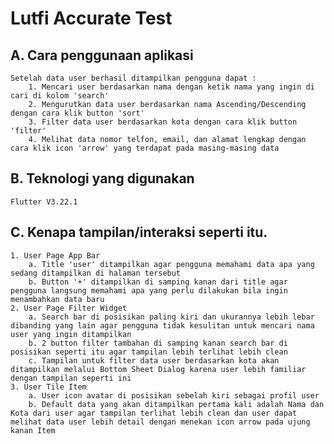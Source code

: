 # Lutfi Accurate Test

## A. Cara penggunaan aplikasi
    Setelah data user berhasil ditampilkan pengguna dapat : 
        1. Mencari user berdasarkan nama dengan ketik nama yang ingin di cari di kolom 'search'
        2. Mengurutkan data user berdasarkan nama Ascending/Descending dengan cara klik button 'sort'
        3. Filter data user berdasarkan kota dengan cara klik button 'filter'
        4. Melihat data nomor telfon, email, dan alamat lengkap dengan cara klik icon 'arrow' yang terdapat pada masing-masing data

## B. Teknologi yang digunakan
    Flutter V3.22.1

## C. Kenapa tampilan/interaksi seperti itu.
    1. User Page App Bar 
        a. Title 'user' ditampilkan agar pengguna memahami data apa yang sedang ditampilkan di halaman tersebut
        b. Button '+' ditampilkan di samping kanan dari title agar pengguna langsung memahami apa yang perlu dilakukan bila ingin menambahkan data baru
    2. User Page Filter Widget 
        a. Search bar di posisikan paling kiri dan ukurannya lebih lebar dibanding yang lain agar pengguna tidak kesulitan untuk mencari nama user yang ingin ditampilkan
        b. 2 button filter tambahan di samping kanan search bar di posisikan seperti itu agar tampilan lebih terlihat lebih clean
        c. Tampilan untuk filter data user berdasarkan kota akan ditampilkan melalui Bottom Sheet Dialog karena user lebih familiar dengan tampilan seperti ini
    3. User Tile Item
        a. User icon avatar di posisikan sebelah kiri sebagai profil user 
        b. Default data yang akan ditampilkan pertama kali adalah Nama dan Kota dari user agar tampilan terlihat lebih clean dan user dapat melihat data user lebih detail dengan menekan icon arrow pada ujung kanan Item